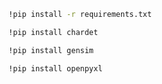 ```bash
!pip install -r requirements.txt
```

```bash
!pip install chardet
```

```bash
!pip install gensim
```

```bash
!pip install openpyxl
```
